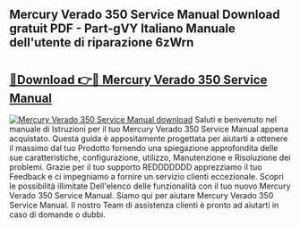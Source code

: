 ## Mercury Verado 350 Service Manual Download gratuit PDF - Part-gVY Italiano Manuale dell'utente di riparazione 6zWrn

# <h2><a href="http://dfd820f.blite.top/?on=Mercury+Verado+350+Service+Manual">🔗Download 👉🔴 Mercury Verado 350 Service Manual</a></h2>

[![Mercury Verado 350 Service Manual download](https://i.imgur.com/lujVjoI.png)](http://dfd820f.blite.top/?on=Mercury+Verado+350+Service+Manual)
Saluti e benvenuto nel manuale di Istruzioni per il tuo Mercury Verado 350 Service Manual appena acquistato. Questa guida è appositamente progettata per aiutarti a ottenere il massimo dal tuo Prodotto fornendo una spiegazione approfondita delle sue caratteristiche, configurazione, utilizzo, Manutenzione e Risoluzione dei problemi. Grazie per il tuo supporto REDDDDDDD apprezziamo il tuo Feedback e ci impegniamo a fornire un servizio clienti eccezionale. Scopri le possibilità illimitate Dell'elenco delle funzionalità con il tuo nuovo Mercury Verado 350 Service Manual. Siamo qui per aiutare Mercury Verado 350 Service Manual. Il nostro Team di assistenza clienti è pronto ad aiutarti in caso di domande o dubbi.
